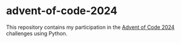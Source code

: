 # advent-of-code-2024

This repository contains my participation in the [Advent of Code 2024](https://adventofcode.com/2024) challenges using Python.